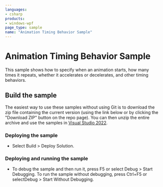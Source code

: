 ```yaml
---
languages:
- csharp
products:
- windows-wpf
page_type: sample
name: "Animation Timing Behavior Sample"
---
```


# Animation Timing Behavior Sample
This sample shows how to specify when an animation starts, how many times it repeats, whether it accelerates or decelerates, and other timing behaviors.

## Build the sample
The easiest way to use these samples without using Git is to download the zip file containing the current version (using the link below or by clicking the "Download ZIP" button on the repo page). You can then unzip the entire archive and use the samples in [Visual Studio 2022](https://www.visualstudio.com/wpf-vs).

### Deploying the sample
- Select Build > Deploy Solution. 

### Deploying and running the sample
- To debug the sample and then run it, press F5 or select Debug >  Start Debugging. To run the sample without debugging, press Ctrl+F5 or selectDebug > Start Without Debugging. 


